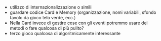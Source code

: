 - utilizzo di internazionalizzazione o simili
- guardare codice Card e Memory (organizzazione, nomi variabili, sfondo tavolo
  da gioco telo verde, ecc.)
- Nella Card invece di gestire cose con gli eventi potremmo usare dei metodi o
  fare qualcosa di più pulito?
- terzo gioco qualcosa di algoritmicamente interessante
